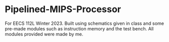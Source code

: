 # Pipelined-MIPS-Processor
For EECS 112L Winter 2023. Built using schematics given in class and some pre-made modules such as instruction memory and the test bench. All modules provided were made by me.
